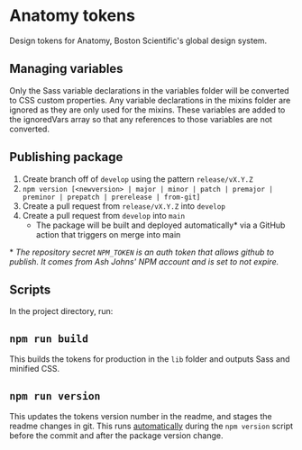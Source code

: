 # Anatomy tokens

Design tokens for Anatomy, Boston Scientific's global design system.

## Managing variables

Only the Sass variable declarations in the variables folder will be converted to CSS custom properties. Any variable declarations in the mixins folder are ignored as they are only used for the mixins. These variables are added to the ignoredVars array so that any references to those variables are not converted.

## Publishing package

1. Create branch off of `develop` using the pattern `release/vX.Y.Z`
2. `npm version [<newversion> | major | minor | patch | premajor | preminor | prepatch | prerelease | from-git]`
3. Create a pull request from `release/vX.Y.Z` into `develop`
4. Create a pull request from `develop` into `main`
   - The package will be built and deployed automatically\* via a GitHub action that triggers on merge into main

\* _The repository secret `NPM_TOKEN` is an auth token that allows github to publish. It comes from Ash Johns' NPM account and is set to not expire._

## Scripts

In the project directory, run:

## `npm run build`

This builds the tokens for production in the `lib` folder and outputs Sass and minified CSS.

## `npm run version`

This updates the tokens version number in the readme, and stages the readme changes in git. This runs [automatically](https://docs.npmjs.com/cli/v7/commands/npm-version#description) during the `npm version` script before the commit and after the package version change.
